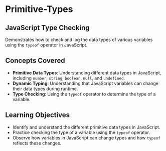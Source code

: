 # Primitive-Types

## JavaScript Type Checking

Demonstrates how to check and log the data types of various variables using the `typeof` operator in JavaScript.

## Concepts Covered

- **Primitive Data Types**: Understanding different data types in JavaScript, including `number`, `string`, `boolean`, `null`, and `undefined`.
- **Dynamic Typing**: Understanding that JavaScript variables can change their data types during runtime.
- **Type Checking**: Using the `typeof` operator to determine the type of a variable.

## Learning Objectives

- Identify and understand the different primitive data types in JavaScript.
- Practice checking the type of a variable using the `typeof` operator.
- Observe how variables in JavaScript can change types and how `typeof` reflects these changes.
